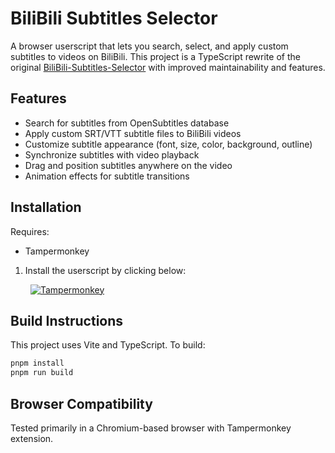 
# BiliBili Subtitles Selector

A browser userscript that lets you search, select, and apply custom subtitles to videos on BiliBili. This project is a TypeScript rewrite of the original [BiliBili-Subtitles-Selector](https://github.com/AksharDP/BiliBili-Subtitles-Selector) with improved maintainability and features.

## Features

- Search for subtitles from OpenSubtitles database
- Apply custom SRT/VTT subtitle files to BiliBili videos
- Customize subtitle appearance (font, size, color, background, outline)
- Synchronize subtitles with video playback
- Drag and position subtitles anywhere on the video
- Animation effects for subtitle transitions

## Installation

Requires:
- Tampermonkey

1.  Install the userscript by clicking below:

&emsp;&emsp; [![Tampermonkey](https://img.shields.io/badge/Tampermonkey-Install%20Userscript-brightgreen?logo=tampermonkey&style=flat-square)](https://github.com/AksharDP/BiliBili-Subtitles-Selector-Vite/releases/download/release/bilibili-subtitles.user.js)

## Build Instructions

This project uses Vite and TypeScript. To build:

```bash
pnpm install
pnpm run build
```

## Browser Compatibility

Tested primarily in a Chromium-based browser with Tampermonkey extension.
